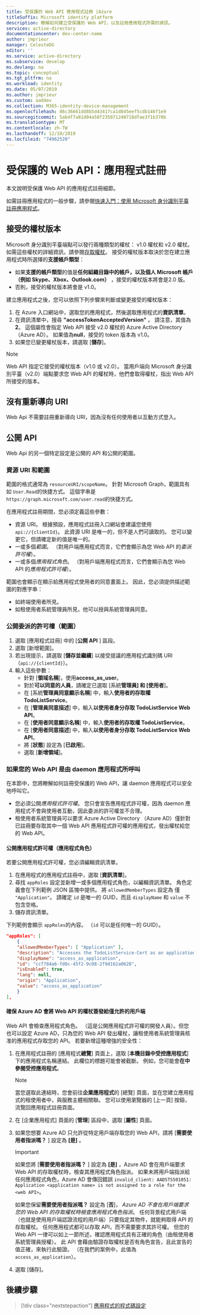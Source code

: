 ```yaml
---
title: 受保護的 Web API 應用程式註冊 |Azure
titleSuffix: Microsoft identity platform
description: 瞭解如何建立受保護的 Web API，以及註冊應用程式所需的資訊。
services: active-directory
documentationcenter: dev-center-name
author: jmprieur
manager: CelesteDG
editor: ''
ms.service: active-directory
ms.subservice: develop
ms.devlang: na
ms.topic: conceptual
ms.tgt_pltfrm: na
ms.workload: identity
ms.date: 05/07/2019
ms.author: jmprieur
ms.custom: aaddev
ms.collection: M365-identity-device-management
ms.openlocfilehash: 86c36661dd8b5d43417ca1d845eef5cdb146f1e9
ms.sourcegitcommit: 5ab4f7a81d04a58f235071240718dfae3f1b370b
ms.translationtype: MT
ms.contentlocale: zh-TW
ms.lasthandoff: 12/10/2019
ms.locfileid: "74962520"
---
```

# <a name="protected-web-api-app-registration"></a>受保護的 Web API：應用程式註冊

本文說明受保護 Web API 的應用程式註冊細節。

如需註冊應用程式的一般步驟，請參閱[快速入門：使用 Microsoft 身分識別平臺註冊應用程式](quickstart-register-app.md)。

## <a name="accepted-token-version"></a>接受的權杖版本

Microsoft 身分識別平臺端點可以發行兩種類型的權杖： v1.0 權杖和 v2.0 權杖。 如需這些權杖的詳細資訊，請參閱[存取權杖](access-tokens.md)。 接受的權杖版本取決於您在建立應用程式時所選擇的**支援帳戶類型**：

- 如果**支援的帳戶類型**的值是**任何組織目錄中的帳戶，以及個人 Microsoft 帳戶（例如 Skype、Xbox、Outlook.com）** ，接受的權杖版本將會是2.0 版。
- 否則，接受的權杖版本將會是 v1.0。

建立應用程式之後，您可以依照下列步驟來判斷或變更接受的權杖版本：

1. 在 Azure 入口網站中，選取您的應用程式，然後選取應用程式的**資訊清單**。
2. 在資訊清單中，搜尋 **"accessTokenAcceptedVersion"** 。 請注意，其值為**2**。 這個屬性會指定 Web API 接受 v2.0 權杖的 Azure Active Directory （Azure AD）。 如果值為**null**，接受的 token 版本為 v1.0。
3. 如果您已變更權杖版本，請選取 [**儲存**]。

> [!NOTE]
> Web API 指定它接受的權杖版本（v1.0 或 v2.0）。 當用戶端向 Microsoft 身分識別平臺（v2.0）端點要求您 Web API 的權杖時，他們會取得權杖，指出 Web API 所接受的版本。

## <a name="no-redirect-uri"></a>沒有重新導向 URI

Web Api 不需要註冊重新導向 URI，因為沒有任何使用者以互動方式登入。

## <a name="expose-an-api"></a>公開 API

Web Api 的另一個特定設定是公開的 API 和公開的範圍。

### <a name="resource-uri-and-scopes"></a>資源 URI 和範圍

範圍的格式通常為 `resourceURI/scopeName`。 針對 Microsoft Graph，範圍具有如 `User.Read`的快捷方式。 這個字串是 `https://graph.microsoft.com/user.read`的快捷方式。

在應用程式註冊期間，您必須定義這些參數：

- 資源 URI。 根據預設，應用程式註冊入口網站會建議您使用 `api://{clientId}`。 此資源 URI 是唯一的，但不是人們可讀取的。 您可以變更它，但請確定新的值是唯一的。
- 一或多個*範圍*。 （對用戶端應用程式而言，它們會顯示為您 Web API 的*委派許可權*）。
- 一或多個*應用程式角色*。 （對用戶端應用程式而言，它們會顯示為您 Web API 的*應用程式許可權*）。

範圍也會顯示在顯示給應用程式使用者的同意畫面上。 因此，您必須提供描述範圍的對應字串：

- 如終端使用者所見。
- 如租使用者系統管理員所見，他可以授與系統管理員同意。

### <a name="exposing-delegated-permissions-scopes"></a>公開委派的許可權（範圍）

1. 選取 [應用程式註冊] 中的 [**公開 API** ] 區段。
1. 選取 [新增範圍]。
1. 若出現提示，請選取 [**儲存並繼續**] 以接受提議的應用程式識別碼 URI （`api://{clientId}`）。
1. 輸入這些參數：
      - 針對 [**領域名稱**]，使用**access_as_user**。
      - 對於**可以同意的人員**，請確定已選取 [系統**管理員] 和 [使用者**]。
      - 在 [系統**管理員同意顯示名稱**] 中，輸入**使用者的存取權 TodoListService**。
      - 在 [**管理員同意描述**] 中，輸入**以使用者身分存取 TodoListService Web API**。
      - 在 [**使用者同意顯示名稱**] 中，輸入**使用者的存取權 TodoListService**。
      - 在 [**使用者同意描述**] 中，輸入**以使用者身分存取 TodoListService Web API**。
      - 將 [**狀態**] 設定為 [**已啟用**]。
      - 選取 [**新增領域**]。

### <a name="if-your-web-api-is-called-by-a-daemon-app"></a>如果您的 Web API 是由 daemon 應用程式所呼叫

在本節中，您將瞭解如何註冊受保護的 Web API，讓 daemon 應用程式可以安全地呼叫它。

- 您必須公開*應用程式許可權*。 您只會宣告應用程式許可權，因為 daemon 應用程式不會與使用者互動，因此委派的許可權並不合理。
- 租使用者系統管理員可以要求 Azure Active Directory （Azure AD）僅針對已註冊要存取其中一個 Web API 應用程式許可權的應用程式，發出權杖給您的 Web API。

#### <a name="exposing-application-permissions-app-roles"></a>公開應用程式許可權（應用程式角色）

若要公開應用程式許可權，您必須編輯資訊清單。

1. 在應用程式的應用程式註冊中，選取 [**資訊清單**]。
1. 尋找 `appRoles` 設定並新增一或多個應用程式角色，以編輯資訊清單。 角色定義會在下列範例 JSON 區塊中提供。 將 `allowedMemberTypes` 設定為 僅 `"Application"`。 請確定 `id` 是唯一的 GUID，而且 `displayName` 和 `value` 不包含空格。
1. 儲存資訊清單。

下列範例會顯示 `appRoles`的內容。 （`id` 可以是任何唯一的 GUID）。

```JSon
"appRoles": [
    {
    "allowedMemberTypes": [ "Application" ],
    "description": "Accesses the TodoListService-Cert as an application.",
    "displayName": "access_as_application",
    "id": "ccf784a6-fd0c-45f2-9c08-2f9d162a0628",
    "isEnabled": true,
    "lang": null,
    "origin": "Application",
    "value": "access_as_application"
    }
],
```

#### <a name="ensuring-that-azure-ad-issues-tokens-for-your-web-api-to-only-allowed-clients"></a>確保 Azure AD 會將 Web API 的權杖簽發給僅允許的用戶端

Web API 會檢查應用程式角色。 （這是公開應用程式許可權的開發人員）。但您也可以設定 Azure AD，只為您的 Web API 發出權杖，讓租使用者系統管理員核准的應用程式存取您的 API。 若要新增這種增強的安全性：

1. 在應用程式註冊的 [應用程式**總覽**] 頁面上，選取 [**本機目錄中受控應用程式**] 下的應用程式名稱連結。 此欄位的標題可能會被截斷。 例如，您可能會**在中參閱受控應用程式**。

   > [!NOTE]
   >
   > 當您選取此連結時，您會前往**企業應用程式**的 [總覽] 頁面，並在您建立應用程式的租使用者中，與服務主體相關聯。 您可以使用瀏覽器的 [上一頁] 按鈕，流覽回應用程式註冊頁面。

1. 在 [企業應用程式] 頁面的 [**管理**] 區段中，選取 [**屬性**] 頁面。
1. 如果您想要 Azure AD 只允許從特定用戶端存取您的 Web API，請將 [**需要使用者指派嗎？** ] 設定為 **[是]** 。

   > [!IMPORTANT]
   >
   > 如果您將 [**需要使用者指派嗎？** ] 設定為 **[是]** ，Azure AD 會在用戶端要求 Web API 的存取權杖時，檢查其應用程式角色指派。 如果未將用戶端指派給任何應用程式角色，Azure AD 會傳回錯誤 `invalid_client: AADSTS501051: Application <application name> is not assigned to a role for the <web API>`。
   >
   > 如果您保留**需要使用者指派嗎？** 設定為 [**否**]， *Azure AD 不會在用戶端要求您的 Web API 的存取權杖時檢查應用程式角色指派*。 任何背景程式用戶端（也就是使用用戶端認證流程的用戶端）只要指定其物件，就能夠取得 API 的存取權杖。 任何應用程式都可以存取 API，而不需要要求其許可權。 但您的 Web API 一律可以如上一節所述，確認應用程式具有正確的角色（由租使用者系統管理員授權）。 此 API 會藉由驗證存取權杖是否有角色宣告，且此宣告的值正確，來執行此驗證。 （在我們的案例中，此值為 `access_as_application`）。

1. 選取 [儲存]。

## <a name="next-steps"></a>後續步驟

> [!div class="nextstepaction"]
> [應用程式的程式碼設定](scenario-protected-web-api-app-configuration.md)
